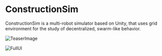 # ConstructionSim

ConstructionSim is a multi-robot simulator based on Unity, that uses grid environment for the study of decentralized, swarm-like behavior.

![TeaserImage](https://github.com/user-attachments/assets/a71b94f9-fcd8-49bf-9da7-379a4f81ee3d)

![FullUI](https://github.com/user-attachments/assets/999a6893-0bbf-4a8e-a9bc-9eaa5ae4a9fd)
